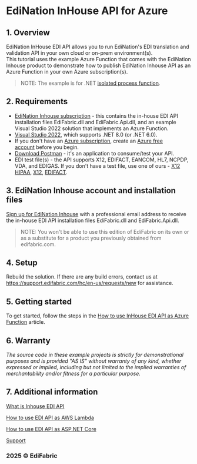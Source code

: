 # EdiNation InHouse API for Azure

## 1. Overview
EdiNation InHouse EDI API allows you to run EdiNation's EDI translation and validation API in your own cloud or on-prem environment(s).  
This tutorial uses the example Azure Function that comes with the EdiNation Inhouse product to demonstrate how to publish EdiNation Inhouse API as an Azure Function in your own Azure subscription(s).

> NOTE: The example is for .NET [isolated process function](https://docs.microsoft.com/en-us/azure/azure-functions/dotnet-isolated-process-guide).

## 2. Requirements
- [EdiNation Inhouse subscription](https://buy.stripe.com/bIY9BK615epH2rufZ4) - this contains the in-house EDI API installation files EdiFabric.dll and EdiFabric.Api.dll, and an example Visual Studio 2022 solution that implements an Azure Function.
- [Visual Studio 2022](https://visualstudio.microsoft.com/vs/), which supports .NET 8.0 (or .NET 6.0). 
- If you don't have an [Azure subscription](https://docs.microsoft.com/en-us/azure/guides/developer/azure-developer-guide#understanding-accounts-subscriptions-and-billing), create an [Azure free account](https://azure.microsoft.com/free/?ref=microsoft.com&utm_source=microsoft.com&utm_medium=docs&utm_campaign=visualstudio) before you begin.
- [Download Postman](https://www.postman.com/downloads/) - it's an application to consume/test your API.
- EDI test file(s) - the API supports X12, EDIFACT, EANCOM, HL7, NCPDP, VDA, and EDIGAS. If you don't have a test file, use one of ours - [X12 HIPAA](https://support.edifabric.com/hc/en-us/sections/360001487352-X12-HIPAA-Files-Templates), [X12](https://support.edifabric.com/hc/en-us/sections/360005274077-X12-Files-Templates), [EDIFACT](https://support.edifabric.com/hc/en-us/sections/360005274137-EDIFACT-Files-Templates).

## 3. EdiNation Inhouse account and installation files
[Sign up for EdiNation Inhouse](https://buy.stripe.com/bIY9BK615epH2rufZ4) with a professional email address to receive the in-house EDI API installation files EdiFabric.dll and EdiFabric.Api.dll.

> NOTE: You won't be able to use this edition of EdiFabric on its own or as a substitute for a product you previously obtained from edifabric.com.

## 4. Setup
Rebuild the solution. If there are any build errors, contact us at https://support.edifabric.com/hc/en-us/requests/new for assistance.

## 5. Getting started
To get started, follow the steps in the [How to use InHouse EDI API as Azure Function](https://support.edifabric.com/hc/en-us/articles/7726202434449-How-to-use-Inhouse-EDI-API-as-Azure-Function) article.  

## 6. Warranty
*The source code in these example projects is strictly for demonstrational purposes and is provided "AS IS" without warranty of any kind, whether expressed or implied, including but not limited to the implied warranties of merchantability and/or fitness for a particular purpose.*

## 7. Additional information

[What is Inhouse EDI API](https://support.edifabric.com/hc/en-us/articles/7745692421521-What-is-Inhouse-EDI-API-)

[How to use EDI API as AWS Lambda](https://support.edifabric.com/hc/en-us/articles/7726206553361-How-to-use-EDI-API-as-AWS-Lambda)

[How to use EDI API as ASP.NET Core](https://support.edifabric.com/hc/en-us/articles/9586899018013-How-to-use-EDI-API-as-ASP-NET-Core)

[Support](https://support.edifabric.com/hc/en-us/requests/new)
### 2025 © EdiFabric
